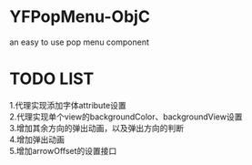 # YFPopMenu-ObjC
an easy to use pop menu component

# TODO LIST
1.代理实现添加字体attribute设置  
2.代理实现单个view的backgroundColor、backgroundView设置  
3.增加其余方向的弹出动画，以及弹出方向的判断  
4.增加弹出动画  
5.增加arrowOffset的设置接口  
